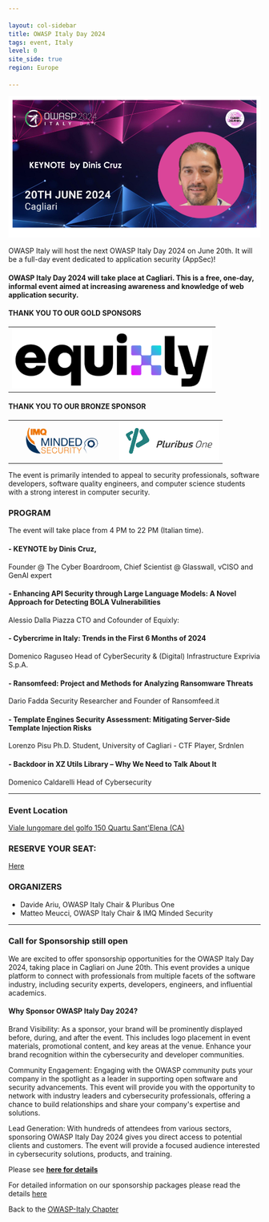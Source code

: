```yaml
---

layout: col-sidebar
title: OWASP Italy Day 2024
tags: event, Italy
level: 0
site_side: true
region: Europe

---
```

<center> 
<img src="https://github.com/OWASP/www-chapter-italy/blob/master/assets/images/OWASPIT2024Top.png?raw=true" width=600/>  
</center>

OWASP Italy will host the next OWASP Italy Day 2024 on June 20th. It will be a full-day event dedicated to application security (AppSec)!

#### OWASP Italy Day 2024 will take place at Cagliari. This is a free, one-day, informal event aimed at increasing awareness and knowledge of web application security.

#### THANK YOU TO OUR GOLD SPONSORS
<table cellpadding="1" cellspacing="0" border="0">
<tr>
<td>

 <img src="https://github.com/OWASP/www-chapter-italy/blob/6a0b673a7f5bc1ea0614546168f9f06533ef50dc/assets/images/Equixly%20Logo.png?raw=true" width=400/> 
 </td>
  </tr>
</table>

#### THANK YOU TO OUR BRONZE SPONSOR
<table cellpadding="1" cellspacing="0" border="0" colour="0">
<tr>
<td>
 <img src="https://github.com/OWASP/www-chapter-italy/blob/60e5514c2d01de8c2c8e172c86b479a8919949c0/assets/images/IMQ%20Minded%20Security.jpg?raw=true" width=200/> 
 </td>
  <td>
 <img src="https://github.com/OWASP/www-chapter-italy/blob/38e48f144a3754ef0f5af57bd6214a1bc3b46987/assets/images/PluribusLogo.png?raw=true" width=200/> 
 </td>
  </tr>
</table>

The event is primarily intended to appeal to security professionals, software developers, software quality engineers, and computer science students with a strong interest in computer security. 

### PROGRAM

The event will take place from 4 PM to 22 PM (Italian time). 

#### - KEYNOTE by Dinis Cruz, 
Founder @ The Cyber Boardroom, Chief Scientist @ Glasswall, vCISO and GenAI expert 

#### - Enhancing API Security through Large Language Models: A Novel Approach for Detecting BOLA Vulnerabilities
Alessio Dalla Piazza
CTO and Cofounder of Equixly: 
  
#### - Cybercrime in Italy: Trends in the First 6 Months of 2024 ##
Domenico Raguseo
Head of CyberSecurity & (Digital) Infrastructure Exprivia S.p.A.

#### - Ransomfeed: Project and Methods for Analyzing Ransomware Threats
Dario Fadda
Security Researcher and Founder of Ransomfeed.it

#### - Template Engines Security Assessment: Mitigating Server-Side Template Injection Risks
Lorenzo Pisu
Ph.D. Student, University of Cagliari - CTF Player, Srdnlen

#### - Backdoor in XZ Utils Library – Why We Need to Talk About It
Domenico Caldarelli
Head of Cybersecurity


---



### Event Location
[Viale lungomare del golfo 150 Quartu Sant'Elena (CA)](https://www.frontemaresardinia.com)

### RESERVE YOUR SEAT:
[Here](https://clicqui.net/2Lst5)

### ORGANIZERS
- Davide Ariu, OWASP Italy Chair & Pluribus One
- Matteo Meucci, OWASP Italy Chair & IMQ Minded Security

---

### Call for Sponsorship still open

We are excited to offer sponsorship opportunities for the OWASP Italy Day 2024, taking place in Cagliari on June 20th. This event provides a unique platform to connect with professionals from multiple facets of the software industry, including security experts, developers, engineers, and influential academics.

#### Why Sponsor OWASP Italy Day 2024?
Brand Visibility: As a sponsor, your brand will be prominently displayed before, during, and after the event. This includes logo placement in event materials, promotional content, and key areas at the venue. Enhance your brand recognition within the cybersecurity and developer communities.

Community Engagement: Engaging with the OWASP community puts your company in the spotlight as a leader in supporting open software and security advancements. This event will provide you with the opportunity to network with industry leaders and cybersecurity professionals, offering a chance to build relationships and share your company's expertise and solutions.

Lead Generation: With hundreds of attendees from various sectors, sponsoring OWASP Italy Day 2024 gives you direct access to potential clients and customers. The event will provide a focused audience interested in cybersecurity solutions, products, and training.

Please see [**here for details**](https://owasp.org/www-chapter-italy/assets/images/2024%20OWASP%20Italy%20Day%20Sponsorship.pptx.pdf)

For detailed information on our sponsorship packages please read the details [here](https://owasp.org/www-chapter-italy/events/OWASPIt24SponsorKit)



Back to the [OWASP-Italy Chapter](https://owasp.org/www-chapter-italy)
